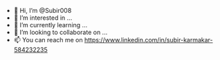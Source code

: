 - 👋 Hi, I’m @Subir008
- 👀 I’m interested in ...
- 🌱 I’m currently learning ...
- 💞️ I’m looking to collaborate on ...
- 📫 You can reach me on https://www.linkedin.com/in/subir-karmakar-584232235

<!---
Subir008/Subir008 is a ✨ special ✨ repository because its `README.md` (this file) appears on your GitHub profile.
You can click the Preview link to take a look at your changes.
--->
